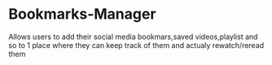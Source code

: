 # Bookmarks-Manager
 Allows users to add their social media bookmars,saved videos,playlist and so to 1 place where they can keep track of them and actualy rewatch/reread them 
